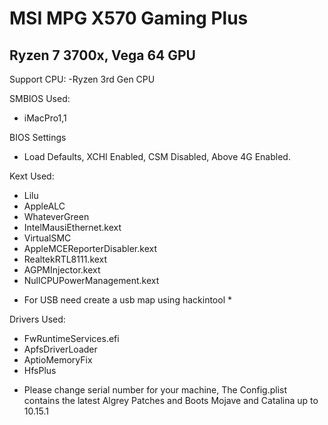 #  MSI MPG X570 Gaming Plus
## Ryzen 7 3700x, Vega 64 GPU

Support CPU:
-Ryzen 3rd Gen CPU

SMBIOS Used:
- iMacPro1,1

BIOS Settings
- Load Defaults, XCHI Enabled, CSM Disabled, Above 4G Enabled.

Kext Used:

- Lilu
- AppleALC
- WhateverGreen
- IntelMausiEthernet.kext
- VirtualSMC
- AppleMCEReporterDisabler.kext
- RealtekRTL8111.kext
- AGPMInjector.kext
- NullCPUPowerManagement.kext
* For USB need create a usb map using hackintool *


Drivers Used:

- FwRuntimeServices.efi
- ApfsDriverLoader
- AptioMemoryFix
- HfsPlus

* Please change serial number for your machine, The Config.plist contains the latest Algrey Patches and Boots Mojave and Catalina up to 10.15.1



